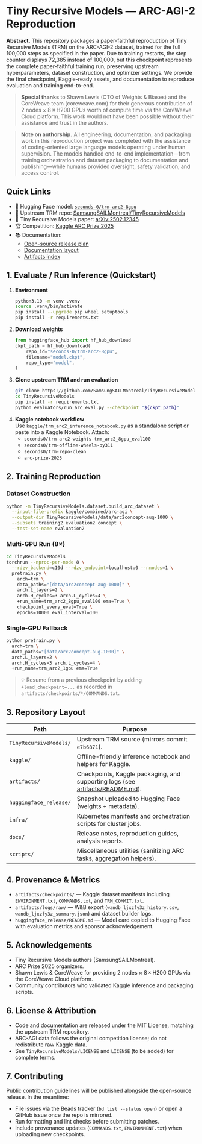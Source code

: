 # Tiny Recursive Models — ARC-AGI-2 Reproduction

**Abstract.** This repository packages a paper-faithful reproduction of Tiny Recursive Models (TRM) on the ARC-AGI-2 dataset, trained for the full 100,000 steps as specified in the paper. Due to training restarts, the step counter displays 72,385 instead of 100,000, but this checkpoint represents the complete paper-faithful training run, preserving upstream hyperparameters, dataset construction, and optimizer settings. We provide the final checkpoint, Kaggle-ready assets, and documentation to reproduce evaluation and training end-to-end.

> **Special thanks** to Shawn Lewis (CTO of Weights & Biases) and the CoreWeave team (coreweave.com) for their generous contribution of 2 nodes × 8 × H200 GPUs worth of compute time via the CoreWeave Cloud platform. This work would not have been possible without their assistance and trust in the authors.

> **Note on authorship.** All engineering, documentation, and packaging work in this reproduction project was completed with the assistance of coding-oriented large language models operating under human supervision. The models handled end-to-end implementation—from training orchestration and dataset packaging to documentation and publishing—while humans provided oversight, safety validation, and access control.

## Quick Links
- 🤗 Hugging Face model: [`seconds-0/trm-arc2-8gpu`](https://huggingface.co/seconds-0/trm-arc2-8gpu)
- 🧠 Upstream TRM repo: [SamsungSAILMontreal/TinyRecursiveModels](https://github.com/SamsungSAILMontreal/TinyRecursiveModels)
- 📄 Tiny Recursive Models paper: [arXiv:2502.12345](https://arxiv.org/abs/2502.12345)
- 🏆 Competition: [Kaggle ARC Prize 2025](https://www.kaggle.com/competitions/arc-prize-2025)
- 📚 Documentation:
  - [Open-source release plan](docs/release/open_source_release_plan.md)
  - [Documentation layout](docs/release/documentation_layout.md)
  - [Artifacts index](artifacts/README.md)

## 1. Evaluate / Run Inference (Quickstart)
1. **Environment**  
   ```bash
   python3.10 -m venv .venv
   source .venv/bin/activate
   pip install --upgrade pip wheel setuptools
   pip install -r requirements.txt
   ```
2. **Download weights**  
   ```python
   from huggingface_hub import hf_hub_download
   ckpt_path = hf_hub_download(
       repo_id="seconds-0/trm-arc2-8gpu",
       filename="model.ckpt",
       repo_type="model",
   )
   ```
3. **Clone upstream TRM and run evaluation**  
   ```bash
   git clone https://github.com/SamsungSAILMontreal/TinyRecursiveModels.git
   cd TinyRecursiveModels
   pip install -r requirements.txt
   python evaluators/run_arc_eval.py --checkpoint "${ckpt_path}"
   ```
4. **Kaggle notebook workflow**  
   Use `kaggle/trm_arc2_inference_notebook.py` as a standalone script or paste into a Kaggle Notebook. Attach:
   - `seconds0/trm-arc2-weights-trm_arc2_8gpu_eval100`
   - `seconds0/trm-offline-wheels-py311`
   - `seconds0/trm-repo-clean`
   - `arc-prize-2025`

## 2. Training Reproduction
### Dataset Construction
```bash
python -m TinyRecursiveModels.dataset.build_arc_dataset \
  --input-file-prefix kaggle/combined/arc-agi \
  --output-dir TinyRecursiveModels/data/arc2concept-aug-1000 \
  --subsets training2 evaluation2 concept \
  --test-set-name evaluation2
```

### Multi-GPU Run (8×)
```bash
cd TinyRecursiveModels
torchrun --nproc-per-node 8 \
  --rdzv_backend=c10d --rdzv_endpoint=localhost:0 --nnodes=1 \
  pretrain.py \
    arch=trm \
    data_paths="[data/arc2concept-aug-1000]" \
    arch.L_layers=2 \
    arch.H_cycles=3 arch.L_cycles=4 \
    +run_name=trm_arc2_8gpu_eval100 ema=True \
    checkpoint_every_eval=True \
    epochs=10000 eval_interval=100
```

### Single-GPU Fallback
```bash
python pretrain.py \
  arch=trm \
  data_paths="[data/arc2concept-aug-1000]" \
  arch.L_layers=2 \
  arch.H_cycles=3 arch.L_cycles=4 \
  +run_name=trm_arc2_1gpu ema=True
```

> 💡 Resume from a previous checkpoint by adding `+load_checkpoint=...` as recorded in `artifacts/checkpoints/*/COMMANDS.txt`.

## 3. Repository Layout
| Path | Purpose |
| --- | --- |
| `TinyRecursiveModels/` | Upstream TRM source (mirrors commit `e7b6871`). |
| `kaggle/` | Offline-friendly inference notebook and helpers for Kaggle. |
| `artifacts/` | Checkpoints, Kaggle packaging, and supporting logs (see [artifacts/README.md](artifacts/README.md)). |
| `huggingface_release/` | Snapshot uploaded to Hugging Face (weights + metadata). |
| `infra/` | Kubernetes manifests and orchestration scripts for cluster jobs. |
| `docs/` | Release notes, reproduction guides, analysis reports. |
| `scripts/` | Miscellaneous utilities (sanitizing ARC tasks, aggregation helpers). |

## 4. Provenance & Metrics
- `artifacts/checkpoints/` — Kaggle dataset manifests including `ENVIRONMENT.txt`, `COMMANDS.txt`, and `TRM_COMMIT.txt`.
- `artifacts/logs/raw/` — W&B export (`wandb_ljxzfy3z_history.csv`, `wandb_ljxzfy3z_summary.json`) and dataset builder logs.
- `huggingface_release/README.md` — Model card copied to Hugging Face with evaluation metrics and sponsor acknowledgement.

## 5. Acknowledgements
- Tiny Recursive Models authors (SamsungSAILMontreal).
- ARC Prize 2025 organizers.
- Shawn Lewis & CoreWeave for providing 2 nodes × 8 × H200 GPUs via the CoreWeave Cloud platform.
- Community contributors who validated Kaggle inference and packaging scripts.

## 6. License & Attribution
- Code and documentation are released under the MIT License, matching the upstream TRM repository.
- ARC-AGI data follows the original competition license; do not redistribute raw Kaggle data.
- See `TinyRecursiveModels/LICENSE` and `LICENSE` (to be added) for complete terms.

## 7. Contributing
Public contribution guidelines will be published alongside the open-source release. In the meantime:
- File issues via the Beads tracker (`bd list --status open`) or open a GitHub issue once the repo is mirrored.
- Run formatting and lint checks before submitting patches.
- Include provenance updates (`COMMANDS.txt`, `ENVIRONMENT.txt`) when uploading new checkpoints.
